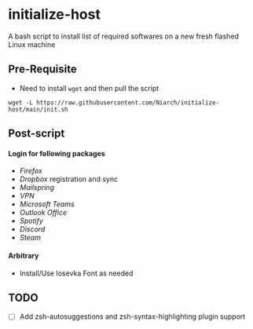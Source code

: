 # initialize-host
A bash script to install list of required softwares on a new fresh flashed Linux machine

## Pre-Requisite

- Need to install `wget` and then pull the script

```
wget -L https://raw.githubusercontent.com/Niarch/initialize-host/main/init.sh
```

## Post-script

#### Login for following packages

- *Firefox*
- *Dropbox* registration and sync
- *Mailspring*
- *VPN*
- *Microsoft Teams*
- *Outlook Office*
- *Spotify*
- *Discord*
- *Steam*

#### Arbitrary

- Install/Use Iosevka Font as needed

## TODO

- [ ] Add zsh-autosuggestions and zsh-syntax-highlighting plugin support 
